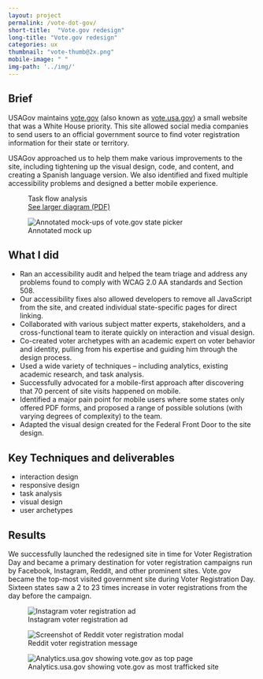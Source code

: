 ```yaml
---
layout: project
permalink: /vote-dot-gov/
short-title:  "Vote.gov redesign"
long-title: "Vote.gov redesign"
categories: ux
thumbnail: "vote-thumb@2x.png" 
mobile-image: " "
img-path: '../img/'
---
```


## Brief ##

USAGov maintains [vote.gov](https://vote.gov) (also known as [vote.usa.gov](https://vote.usa.gov)) a small website that was a White House priority. This site allowed social media companies to send users to an official government source to find voter registration information for their state or territory.

USAGov approached us to help them make various improvements to the site, including tightening up the visual design, code, and content, and creating a Spanish language version. We also identified and fixed multiple accessibility problems and designed a better mobile experience. 

<figure>
	<img src="{{ page.img-path }}/vote-task-flow-analysis.png" alt="">
	<figcaption>Task flow analysis</figcaption>
	<a href="{{ page.img-path }}/vote-task-flow.PDF">See larger diagram (PDF)</a>
</figure>

<figure>
	<img src="{{ page.img-path }}/vote-annotated-mockup.png" alt="Annotated mock-ups of vote.gov state picker" />
	<figcaption>
	Annotated mock up
	</figcaption>
</figure>


## What I did ##

* Ran an accessibility audit and helped the team triage and address any problems found to comply with WCAG 2.0 AA standards and Section 508. 
* Our accessibility fixes also allowed developers to remove all JavaScript from the site, and created individual state-specific pages for direct linking. 
* Collaborated with various subject matter experts, stakeholders, and a cross-functional team to iterate quickly on interaction and visual design. 
* Co-created voter archetypes with an academic expert on voter behavior and identity, pulling from his expertise and guiding him through the design process. 
* Used a wide variety of techniques – including analytics, existing academic research, and task analysis. 
* Successfully advocated for a mobile-first approach after discovering that 70 percent of site visits happened on mobile. 
* Identified a major pain point for mobile users where some states only offered PDF forms, and proposed a range of possible solutions (with varying degrees of complexity) to the team.
* Adapted the visual design created for the Federal Front Door to the site design. 


## Key Techniques and deliverables ##
<ul class="skill-pills">
	<li>interaction design</li>
	<li>responsive design</li>
	<li>task analysis</li>
	<li>visual design</li>
	<li>user archetypes</li>
</ul>

## Results ##

We successfully launched the redesigned site in time for Voter Registration Day and became a primary destination for voter registration campaigns run by Facebook, Instagram, Reddit, and other prominent sites. Vote.gov became the top-most visited government site during Voter Registration Day. Sixteen states saw a 2 to 23 times increase in voter registrations from the day before the campaign. 

<figure>
	<img src="{{ page.img-path }}/vote-instagram-promo.png" alt="Instagram voter registration ad" class="img-halfsies">
	<figcaption>Instagram voter registration ad</figcaption>
</figure>
<figure>
	<img src="{{ page.img-path }}/vote-reddit-promo.png" alt="Screenshot of Reddit voter registration modal">
	<figcaption>Reddit voter registration message</figcaption>
</figure>

<figure>
	<img src="{{ page.img-path }}/vote-analytics-gov.png" alt="Analytics.usa.gov showing vote.gov as top page">
	<figcaption>Analytics.usa.gov showing vote.gov as most trafficked site</figcaption>
</figure>